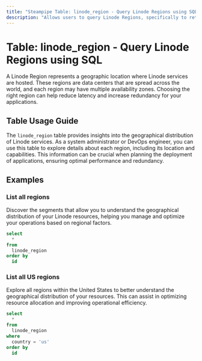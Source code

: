 ```yaml
---
title: "Steampipe Table: linode_region - Query Linode Regions using SQL"
description: "Allows users to query Linode Regions, specifically to retrieve information about the various regions where Linode services are available."
---
```


# Table: linode_region - Query Linode Regions using SQL

A Linode Region represents a geographic location where Linode services are hosted. These regions are data centers that are spread across the world, and each region may have multiple availability zones. Choosing the right region can help reduce latency and increase redundancy for your applications.

## Table Usage Guide

The `linode_region` table provides insights into the geographical distribution of Linode services. As a system administrator or DevOps engineer, you can use this table to explore details about each region, including its location and capabilities. This information can be crucial when planning the deployment of applications, ensuring optimal performance and redundancy.

## Examples

### List all regions
Discover the segments that allow you to understand the geographical distribution of your Linode resources, helping you manage and optimize your operations based on regional factors.

```sql
select
  *
from
  linode_region
order by
  id
```

### List all US regions
Explore all regions within the United States to better understand the geographical distribution of your resources. This can assist in optimizing resource allocation and improving operational efficiency.

```sql
select
  *
from
  linode_region
where
  country = 'us'
order by
  id
```
